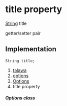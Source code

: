 
<div>

# title property

</div>


[String](https://api.flutter.dev/flutter/dart-core/String-class.html)
title


getter/setter pair




## Implementation

``` language-dart
String title;
```







1.  [talawa](../../index.html)
2.  [options](../../models_options_options/)
3.  [Options](../../models_options_options/Options-class.html)
4.  title property

##### Options class







